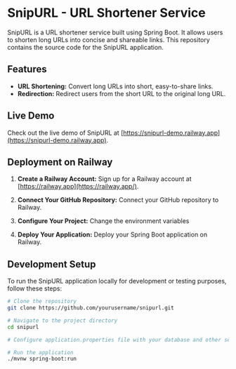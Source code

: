 # SnipURL - URL Shortener Service

SnipURL is a URL shortener service built using Spring Boot. It allows users to shorten long URLs into concise and shareable links. This repository contains the source code for the SnipURL application.

## Features

- **URL Shortening:** Convert long URLs into short, easy-to-share links.
- **Redirection:** Redirect users from the short URL to the original long URL.

## Live Demo

Check out the live demo of SnipURL at [https://snipurl-demo.railway.app](https://snipurl-demo.railway.app).

## Deployment on Railway

1. **Create a Railway Account:**
   Sign up for a Railway account at [https://railway.app](https://railway.app/).

2. **Connect Your GitHub Repository:**
   Connect your GitHub repository to Railway.

3. **Configure Your Project:**
   Change the environment variables

4. **Deploy Your Application:**
   Deploy your Spring Boot application on Railway.

## Development Setup

To run the SnipURL application locally for development or testing purposes, follow these steps:

```bash
# Clone the repository
git clone https://github.com/yourusername/snipurl.git

# Navigate to the project directory
cd snipurl

# Configure application.properties file with your database and other settings

# Run the application
./mvnw spring-boot:run
